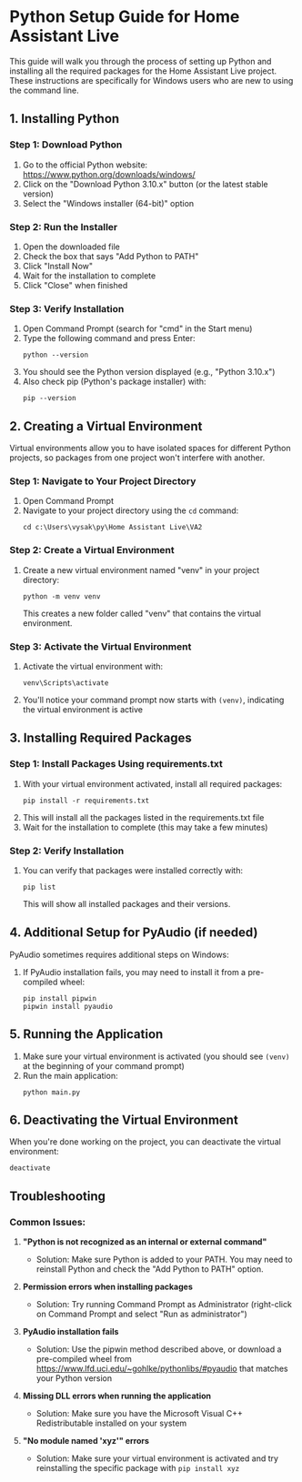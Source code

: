 # Python Setup Guide for Home Assistant Live

This guide will walk you through the process of setting up Python and installing all the required packages for the Home Assistant Live project. These instructions are specifically for Windows users who are new to using the command line.

## 1. Installing Python

### Step 1: Download Python
1. Go to the official Python website: https://www.python.org/downloads/windows/
2. Click on the "Download Python 3.10.x" button (or the latest stable version)
3. Select the "Windows installer (64-bit)" option

### Step 2: Run the Installer
1. Open the downloaded file
2. Check the box that says "Add Python to PATH"
3. Click "Install Now"
4. Wait for the installation to complete
5. Click "Close" when finished

### Step 3: Verify Installation
1. Open Command Prompt (search for "cmd" in the Start menu)
2. Type the following command and press Enter:
   ```
   python --version
   ```
3. You should see the Python version displayed (e.g., "Python 3.10.x")
4. Also check pip (Python's package installer) with:
   ```
   pip --version
   ```

## 2. Creating a Virtual Environment

Virtual environments allow you to have isolated spaces for different Python projects, so packages from one project won't interfere with another.

### Step 1: Navigate to Your Project Directory
1. Open Command Prompt
2. Navigate to your project directory using the `cd` command:
   ```
   cd c:\Users\vysak\py\Home Assistant Live\VA2
   ```

### Step 2: Create a Virtual Environment
1. Create a new virtual environment named "venv" in your project directory:
   ```
   python -m venv venv
   ```
   This creates a new folder called "venv" that contains the virtual environment.

### Step 3: Activate the Virtual Environment
1. Activate the virtual environment with:
   ```
   venv\Scripts\activate
   ```
2. You'll notice your command prompt now starts with `(venv)`, indicating the virtual environment is active

## 3. Installing Required Packages

### Step 1: Install Packages Using requirements.txt
1. With your virtual environment activated, install all required packages:
   ```
   pip install -r requirements.txt
   ```
2. This will install all the packages listed in the requirements.txt file
3. Wait for the installation to complete (this may take a few minutes)

### Step 2: Verify Installation
1. You can verify that packages were installed correctly with:
   ```
   pip list
   ```
   This will show all installed packages and their versions.

## 4. Additional Setup for PyAudio (if needed)

PyAudio sometimes requires additional steps on Windows:

1. If PyAudio installation fails, you may need to install it from a pre-compiled wheel:
   ```
   pip install pipwin
   pipwin install pyaudio
   ```

## 5. Running the Application

1. Make sure your virtual environment is activated (you should see `(venv)` at the beginning of your command prompt)
2. Run the main application:
   ```
   python main.py
   ```

## 6. Deactivating the Virtual Environment

When you're done working on the project, you can deactivate the virtual environment:
```
deactivate
```

## Troubleshooting

### Common Issues:

1. **"Python is not recognized as an internal or external command"**
   - Solution: Make sure Python is added to your PATH. You may need to reinstall Python and check the "Add Python to PATH" option.

2. **Permission errors when installing packages**
   - Solution: Try running Command Prompt as Administrator (right-click on Command Prompt and select "Run as administrator")

3. **PyAudio installation fails**
   - Solution: Use the pipwin method described above, or download a pre-compiled wheel from https://www.lfd.uci.edu/~gohlke/pythonlibs/#pyaudio that matches your Python version

4. **Missing DLL errors when running the application**
   - Solution: Make sure you have the Microsoft Visual C++ Redistributable installed on your system

5. **"No module named 'xyz'" errors**
   - Solution: Make sure your virtual environment is activated and try reinstalling the specific package with `pip install xyz`